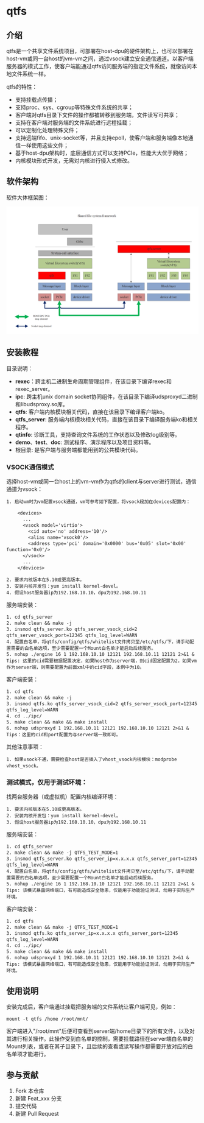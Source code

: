 # qtfs

## 介绍

qtfs是一个共享文件系统项目，可部署在host-dpu的硬件架构上，也可以部署在host-vm或同一台host的vm-vm之间，通过vsock建立安全通信通道。以客户端服务器的模式工作，使客户端能通过qtfs访问服务端的指定文件系统，就像访问本地文件系统一样。

qtfs的特性：
+ 支持挂载点传播；
+ 支持proc、sys、cgroup等特殊文件系统的共享；
+ 客户端对qtfs目录下文件的操作都被转移到服务端，文件读写可共享；
+ 支持在客户端对服务端的文件系统进行远程挂载；
+ 可以定制化处理特殊文件；
+ 支持远端fifo、unix-socket等，并且支持epoll，使客户端和服务端像本地通信一样使用这些文件；
+ 基于host-dpu架构时，底层通信方式可以支持PCIe，性能大大优于网络；
+ 内核模块形式开发，无需对内核进行侵入式修改。

## 软件架构

软件大体框架图：

![输入图片说明](doc/%20Overall_architecture_diagram.png)


## 安装教程

目录说明：
+ **rexec**：跨主机二进制生命周期管理组件，在该目录下编译rexec和rexec_server。
+ **ipc**: 跨主机unix domain socket协同组件，在该目录下编译udsproxyd二进制和libudsproxy.so库。
+ **qtfs**: 客户端内核模块相关代码，直接在该目录下编译客户端ko。
+ **qtfs_server**: 服务端内核模块相关代码，直接在该目录下编译服务端ko和相关程序。
+ **qtinfo**: 诊断工具，支持查询文件系统的工作状态以及修改log级别等。
+ **demo**、**test**、**doc**: 测试程序、演示程序以及项目资料等。
+ 根目录: 是客户端与服务端都能用到的公共模块代码。

### VSOCK通信模式

选择host-vm或同一台host上的vm-vm作为qtfs的client与server进行测试，通信通道为vsock：

	1. 启动vm时为vm配置vsock通道，vm可参考如下配置，将vsock段加在devices配置内：
```
	<devices>
	  ...
	  <vsock model='virtio'>
	    <cid auto='no' address='10'/>
	    <alias name='vsock0'/>
	    <address type='pci' domain='0x0000' bus='0x05' slot='0x00' function='0x0'/>
	  </vsock>
	  ...
    </devices>
```
	2. 要求内核版本在5.10或更高版本。
    3. 安装内核开发包：yum install kernel-devel。
	4. 假设host服务器ip为192.168.10.10，dpu为192.168.10.11

服务端安装：

	1. cd qtfs_server
    2. make clean && make -j
    3. insmod qtfs_server.ko qtfs_server_vsock_cid=2 qtfs_server_vsock_port=12345 qtfs_log_level=WARN
	4. 配置白名单，将qtfs/config/qtfs/whitelist文件拷贝至/etc/qtfs/下，请手动配置需要的白名单选项，至少需要配置一个Mount白名单才能启动后续服务。
	5. nohup ./engine 16 1 192.168.10.10 12121 192.168.10.11 12121 2>&1 &
	Tips: 这里的cid需要根据配置决定，如果host作为server端，则cid固定配置为2，如果vm作为server端，则需要配置为前面xml中的cid字段，本例中为10。

客户端安装：
    
    1. cd qtfs
    2. make clean && make -j
    3. insmod qtfs.ko qtfs_server_vsock_cid=2 qtfs_server_vsock_port=12345 qtfs_log_level=WARN
	4. cd ../ipc/
	5. make clean && make && make install
	6. nohup udsproxyd 1 192.168.10.11 12121 192.168.10.10 12121 2>&1 &
	Tips：这里的cid和port配置为与server端一致即可。

其他注意事项：
	
	1. 如果vsock不通，需要检查host是否插入了vhost_vsock内核模块：modprobe vhost_vsock。

### 测试模式，仅用于测试环境：

找两台服务器（或虚拟机）配置内核编译环境：

    1. 要求内核版本在5.10或更高版本。
    2. 安装内核开发包：yum install kernel-devel。
	3. 假设host服务器ip为192.168.10.10，dpu为192.168.10.11

服务端安装：
    
    1. cd qtfs_server
    2. make clean && make -j QTFS_TEST_MODE=1
    3. insmod qtfs_server.ko qtfs_server_ip=x.x.x.x qtfs_server_port=12345 qtfs_log_level=WARN
    4. 配置白名单，将qtfs/config/qtfs/whitelist文件拷贝至/etc/qtfs/下，请手动配置需要的白名单选项，至少需要配置一个Mount白名单才能启动后续服务。
    5. nohup ./engine 16 1 192.168.10.10 12121 192.168.10.11 12121 2>&1 &
    Tips: 该模式暴露网络端口，有可能造成安全隐患，仅能用于功能验证测试，勿用于实际生产环境。

客户端安装：
    
    1. cd qtfs
    2. make clean && make -j QTFS_TEST_MODE=1
    3. insmod qtfs.ko qtfs_server_ip=x.x.x.x qtfs_server_port=12345 qtfs_log_level=WARN
	4. cd ../ipc/
	5. make clean && make && make install
	6. nohup udsproxyd 1 192.168.10.11 12121 192.168.10.10 12121 2>&1 &
	Tips: 该模式暴露网络端口，有可能造成安全隐患，仅能用于功能验证测试，勿用于实际生产环境。

## 使用说明

安装完成后，客户端通过挂载把服务端的文件系统让客户端可见，例如：
    
    mount -t qtfs /home /root/mnt/

客户端进入"/root/mnt"后便可查看到server端/home目录下的所有文件，以及对其进行相关操作。此操作受到白名单的控制，需要挂载路径在server端白名单的Mount列表，或者在其子目录下，且后续的查看或读写操作都需要开放对应的白名单项才能进行。

## 参与贡献

1.  Fork 本仓库
2.  新建 Feat_xxx 分支
3.  提交代码
4.  新建 Pull Request

